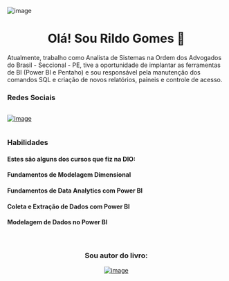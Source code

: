 ![image](https://github.com/user-attachments/assets/4de7f62c-222f-4a6b-b473-a6c40b3a7309)

<h1 align="center">Olá! Sou Rildo Gomes 👋</h1>

Atualmente, trabalho como Analista de Sistemas na Ordem dos Advogados do Brasil - Seccional - PE, tive a oportunidade de implantar as ferramentas de BI (Power BI e Pentaho)
e sou responsável pela manutenção dos comandos SQL e criação de novos relatórios, paineis e controle de acesso.

<h3>Redes Sociais</h3>
<div style="display: flex">

[![image](https://github.com/user-attachments/assets/7fc1b3de-fce2-4686-85b5-70d33f98203e)](https://www.linkedin.com/in/rildo-gomes-06580142)

</div>

<h3>Habilidades</h3>
<h4>Estes são alguns dos cursos que fiz na DIO:</h4>
<h4>Fundamentos de Modelagem Dimensional</h4>
<h4>Fundamentos de Data Analytics com Power BI</h4>
<h4>Coleta e Extração de Dados com Power BI</h4>
<h4>Modelagem de Dados no Power BI</h4>

<div style="display: flex">
<br>

</div>

<div  align="center">

<h3>Sou autor do livro:</h3>

[![image](https://github.com/user-attachments/assets/4ebab2e8-4afd-419e-9960-8f1605259725)](https://clubedeautores.com.br/livro/construindo-uma-solucao-de-business-intelligence-com-pentaho)

</div>